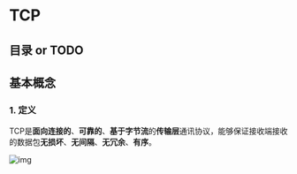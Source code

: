 # TCP

## 目录 or TODO

## 基本概念

### 1. 定义

TCP是**面向连接的**、**可靠的**、**基于字节流**的**传输层**通讯协议，能够保证接收端接收的数据包**无损坏**、**无间隔**、**无冗余**、**有序**。

![img](http://image.961110.xyz/images/2021/07/15/TCPc4433ea0bb7fc78f.png)

